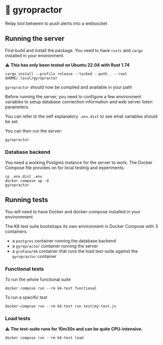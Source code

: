 # :rotating_light: gyropractor

Relay tool between to push alerts into a websocket

## Running the server

First build and install the package. You need to have `rustc` and `cargo` installed in your environment.

:warning: **This has *only* been tested on Ubuntu 22.04 with Rust 1.74**

```
cargo install --profile release --locked --path . --root $HOME/.local/gyropractor
```

`gyropractor` should now be compiled and available in your path

Before running the server, you need to configure a few environment variables to setup database connection information and web server listen parameters.

You can refer to the self explanatory `.env.dist` to see what variables should be set.

You can then run the server:

```
gyropractor
```

### Database backend

You need a working Postgres instance for the server to work. The Docker Compose file provides on for local testing and experiments.

```
cp .env.dist .env
docker compose up -d
gyropractor
```

## Running tests

You will need to have Docker and docker-compose installed in your environmnent

The K6 test suite bootstraps its own environment in Docker Compose with 3 containers:

- a `postgres` container running the database backend
- a `gyropractor` container running the server
- a `grafana/k6` container that runs the load test-suite against the `gyropractor` container

### Functional tests

To run the whole functional suite

```
docker compose run --rm k6-test functional
```

To run a specific test

```
docker-compose run --rm k6-test run test/my-test.js
```

### Load tests

:warning: **The test-suite runs for 10m30s and can be quite CPU-intensive.**

```
docker compose run --rm k6-test load
```
